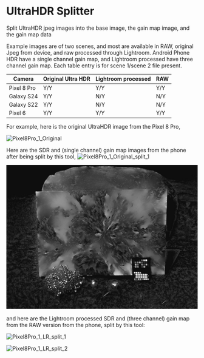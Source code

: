 # UltraHDR Splitter

Split UltraHDR jpeg images into the base image, the gain map image, and the gain map data

Example images are of two scenes, and most are available in RAW, original Jpeg from device, and raw processed through Lightroom. Android Phone HDR have a single channel gain map, and Lightroom processed have three channel gain map. Each table entry is for scene 1/scene 2 file present.

| Camera      | Original Ultra HDR | Lightroom processed | RAW  |
| ----------- | ------------------ | ------------------- | ---- |
| Pixel 8 Pro | Y/Y                | Y/Y                 | Y/Y  |
| Galaxy S24  | Y/Y                | N/Y                 | N/Y  |
| Galaxy S22  | Y/Y                | N/Y                 | N/Y  |
| Pixel 6     | Y/Y                | Y/Y                 | Y/Y  |

For example, here is the original UltraHDR image from the Pixel 8 Pro, 

![Pixel8Pro_1_Original](HDR/Pixel8Pro_1_Original.jpg)



Here are the SDR and (single channel) gain map images from the phone after being split by this tool,  ![Pixel8Pro_1_Original_split_1](.\Output\Pixel8Pro_1_Original_split_1.jpg)



![Pixel8Pro_1_Original_split_2](.\Output\Pixel8Pro_1_Original_split_2.jpg)



and here are the Lightroom processed SDR and (three channel) gain map from the RAW version from the phone, split by this tool:

![Pixel8Pro_1_LR_split_1](.\Output\Pixel8Pro_1_LR_split_1.jpg)





![Pixel8Pro_1_LR_split_2](.\Output\Pixel8Pro_1_LR_split_2.jpg)
